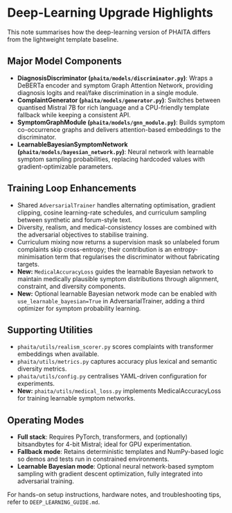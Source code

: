 # Deep-Learning Upgrade Highlights

This note summarises how the deep-learning version of PHAITA differs from the lightweight template baseline.

## Major Model Components
- **DiagnosisDiscriminator (`phaita/models/discriminator.py`)**: Wraps a DeBERTa encoder and symptom Graph Attention Network, providing diagnosis logits and real/fake discrimination in a single module.
- **ComplaintGenerator (`phaita/models/generator.py`)**: Switches between quantised Mistral 7B for rich language and a CPU-friendly template fallback while keeping a consistent API.
- **SymptomGraphModule (`phaita/models/gnn_module.py`)**: Builds symptom co-occurrence graphs and delivers attention-based embeddings to the discriminator.
- **LearnableBayesianSymptomNetwork (`phaita/models/bayesian_network.py`)**: Neural network with learnable symptom sampling probabilities, replacing hardcoded values with gradient-optimizable parameters.

## Training Loop Enhancements
- Shared `AdversarialTrainer` handles alternating optimisation, gradient clipping, cosine learning-rate schedules, and curriculum sampling between synthetic and forum-style text.
- Diversity, realism, and medical-consistency losses are combined with the adversarial objectives to stabilise training.
- Curriculum mixing now returns a supervision mask so unlabeled forum complaints skip cross-entropy; their contribution is an entropy-minimisation term that regularises the discriminator without fabricating targets.
- **New:** `MedicalAccuracyLoss` guides the learnable Bayesian network to maintain medically plausible symptom distributions through alignment, constraint, and diversity components.
- **New:** Optional learnable Bayesian network mode can be enabled with `use_learnable_bayesian=True` in AdversarialTrainer, adding a third optimizer for symptom probability learning.

## Supporting Utilities
- `phaita/utils/realism_scorer.py` scores complaints with transformer embeddings when available.
- `phaita/utils/metrics.py` captures accuracy plus lexical and semantic diversity metrics.
- `phaita/utils/config.py` centralises YAML-driven configuration for experiments.
- **New:** `phaita/utils/medical_loss.py` implements MedicalAccuracyLoss for training learnable symptom networks.

## Operating Modes
- **Full stack**: Requires PyTorch, transformers, and (optionally) bitsandbytes for 4-bit Mistral; ideal for GPU experimentation.
- **Fallback mode**: Retains deterministic templates and NumPy-based logic so demos and tests run in constrained environments.
- **Learnable Bayesian mode**: Optional neural network-based symptom sampling with gradient descent optimization, fully integrated into adversarial training.

For hands-on setup instructions, hardware notes, and troubleshooting tips, refer to `DEEP_LEARNING_GUIDE.md`.
